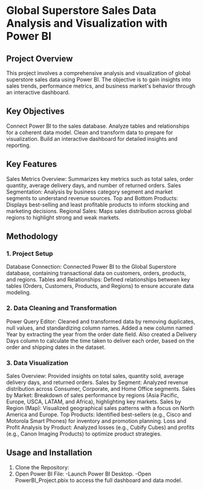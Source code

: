 # Global Superstore Sales Data Analysis and Visualization with Power BI

## Project Overview
This project involves a comprehensive analysis and visualization of global superstore sales data using Power BI. The objective is to gain insights into sales trends, performance metrics, and business market's behavior through an interactive dashboard.

## Key Objectives
Connect Power BI to the sales database.
Analyze tables and relationships for a coherent data model.
Clean and transform data to prepare for visualization.
Build an interactive dashboard for detailed insights and reporting.

## Key Features
Sales Metrics Overview: Summarizes key metrics such as total sales, order quantity, average delivery days, and number of returned orders.
Sales Segmentation: Analysis by business category segment and market segments to understand revenue sources.
Top and Bottom Products: Displays best-selling and least profitable products to inform stocking and marketing decisions.
Regional Sales: Maps sales distribution across global regions to highlight strong and weak markets.

## Methodology

### 1. Project Setup
Database Connection: Connected Power BI to the Global Superstore database, containing transactional data on customers, orders, products, and regions.
Tables and Relationships: Defined relationships between key tables (Orders, Customers, Products, and Regions) to ensure accurate data modeling.

### 2. Data Cleaning and Transformation
Power Query Editor: Cleaned and transformed data by removing duplicates, null values, and standardizing column names.
Added a new column named Year by extracting the year from the order date field. Also created a Delivery Days column to calculate the time taken to deliver each order, based on the order and shipping dates in the dataset.   

### 3. Data Visualization
Sales Overview: Provided insights on total sales, quantity sold, average delivery days, and returned orders.
Sales by Segment: Analyzed revenue distribution across Consumer, Corporate, and Home Office segments.
Sales by Market: Breakdown of sales performance by regions (Asia Pacific, Europe, USCA, LATAM, and Africa), highlighting key markets.
Sales by Region (Map): Visualized geographical sales patterns with a focus on North America and Europe.
Top Products: Identified best-sellers (e.g., Cisco and Motorola Smart Phones) for inventory and promotion planning.
Loss and Profit Analysis by Product: Analyzed losses (e.g., Cubify Cubes) and profits (e.g., Canon Imaging Products) to optimize product strategies.

## Usage and Installation

1. Clone the Repository:
2. Open Power BI File:
-Launch Power BI Desktop.
-Open PowerBI_Project.pbix to access the full dashboard and data model.
